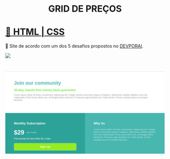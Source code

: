 <h1 align="center">GRID DE PREÇOS</h1>
<h1>
    <a href="#">🔗
     HTML
     </a>
     <a href="#"> |
     CSS
     </a>
</h1>
<p>
🚀 Site de acordo com um dos 5 desafios propostos no <a href="https://devporai.com.br/5-projetos-frontend-para-melhorar-suas-habilidades/">DEVPORAI</a>.
</p>

<img src="https://img.shields.io/static/v1?label=GridPrecos&message=Greg%C3%B3rioNeto&color=7159c1&style=for-the-badge&logo=ghost">

<h1 align="center">
  <img alt="GridPrecos" title="#GridPrecos" src="https://github.com/igregorioneto/grid-precos/blob/main/assets/grid-precos.jpeg" />
</h1>